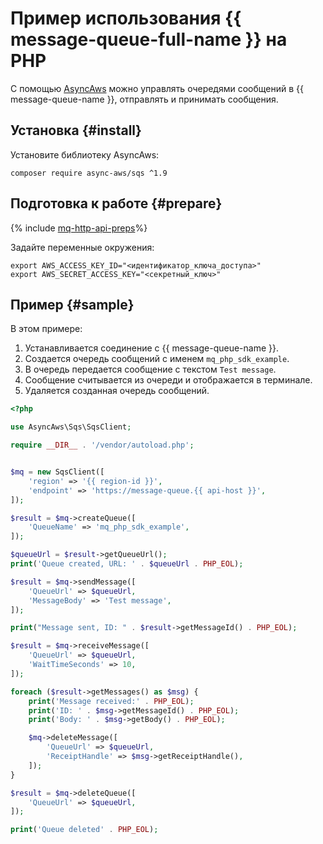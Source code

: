 # Пример использования {{ message-queue-full-name }} на PHP

С помощью [AsyncAws](https://async-aws.com) можно управлять очередями сообщений в {{ message-queue-name }}, отправлять и принимать сообщения.

## Установка {#install}

Установите библиотеку AsyncAws:
```
composer require async-aws/sqs ^1.9
```
## Подготовка к работе {#prepare}

{% include [mq-http-api-preps](../_includes_service/mq-http-api-preps-sdk.md)%}

Задайте переменные окружения:

```
export AWS_ACCESS_KEY_ID="<идентификатор_ключа_доступа>"
export AWS_SECRET_ACCESS_KEY="<секретный_ключ>"
```

## Пример {#sample}

В этом примере:

1. Устанавливается соединение с {{ message-queue-name }}. 
1. Создается очередь сообщений с именем `mq_php_sdk_example`.
1. В очередь передается сообщение с текстом `Test message`.
1. Сообщение считывается из очереди и отображается в терминале.
1. Удаляется созданная очередь сообщений.

```php
<?php

use AsyncAws\Sqs\SqsClient;

require __DIR__ . '/vendor/autoload.php';


$mq = new SqsClient([
    'region' => '{{ region-id }}',
    'endpoint' => 'https://message-queue.{{ api-host }}',
]);

$result = $mq->createQueue([
    'QueueName' => 'mq_php_sdk_example',
]);

$queueUrl = $result->getQueueUrl();
print('Queue created, URL: ' . $queueUrl . PHP_EOL);

$result = $mq->sendMessage([
    'QueueUrl' => $queueUrl,
    'MessageBody' => 'Test message',
]);

print("Message sent, ID: " . $result->getMessageId() . PHP_EOL);

$result = $mq->receiveMessage([
    'QueueUrl' => $queueUrl,
    'WaitTimeSeconds' => 10,
]);

foreach ($result->getMessages() as $msg) {
    print('Message received:' . PHP_EOL);
    print('ID: ' . $msg->getMessageId() . PHP_EOL);
    print('Body: ' . $msg->getBody() . PHP_EOL);

    $mq->deleteMessage([
        'QueueUrl' => $queueUrl,
        'ReceiptHandle' => $msg->getReceiptHandle(),
    ]);
}

$result = $mq->deleteQueue([
    'QueueUrl' => $queueUrl,
]);

print('Queue deleted' . PHP_EOL);
```

